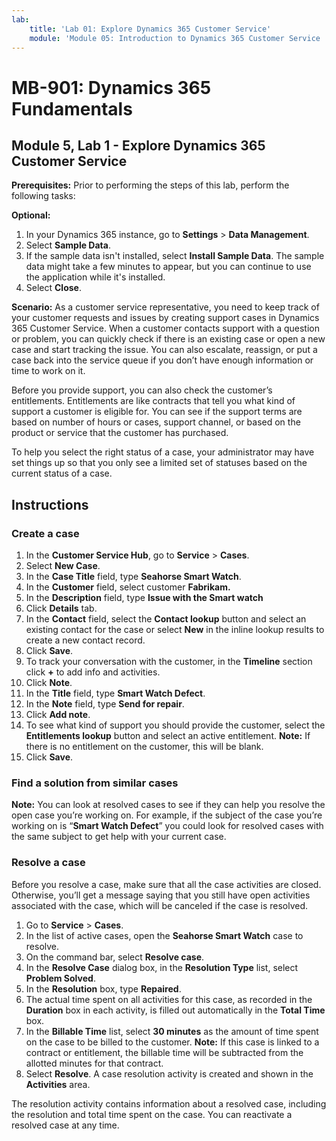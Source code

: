 ```yaml
---
lab:
    title: 'Lab 01: Explore Dynamics 365 Customer Service'
    module: 'Module 05: Introduction to Dynamics 365 Customer Service '
---
```


# MB-901: Dynamics 365 Fundamentals 
## Module 5, Lab 1 - Explore Dynamics 365 Customer Service 

**Prerequisites:** Prior to performing the steps of this lab, perform the following tasks: 

**Optional:**
1. In your Dynamics 365 instance, go to **Settings** > **Data Management**. 
1. Select **Sample Data**. 
1. If the sample data isn't installed, select **Install Sample Data**. The sample data might take a few minutes to appear, but you can continue to use the application while it's installed. 
1. Select **Close**. 

**Scenario:**
As a customer service representative, you need to keep track of your customer requests and issues by creating support cases in Dynamics 365 Customer Service. When a customer contacts support with a question or problem, you can quickly check if there is an existing case or open a new case and start tracking the issue. You can also escalate, reassign, or put a case back into the service queue if you don’t have enough information or time to work on it.

Before you provide support, you can also check the customer’s entitlements. Entitlements are like contracts that tell you what kind of support a customer is eligible for. You can see if the support terms are based on number of hours or cases, support channel, or based on the product or service that the customer has purchased.

To help you select the right status of a case, your administrator may have set things up so that you only see a limited set of statuses based on the current status of a case.

## Instructions

### Create a case

1. In the **Customer Service Hub**, go to **Service** > **Cases**.
1. Select **New Case**.
1. In the **Case Title** field, type **Seahorse Smart Watch**.
1. In the **Customer** field, select customer **Fabrikam.** 
1. In the **Description** field, type **Issue with the Smart watch**
1. Click **Details** tab.
1. In the **Contact** field, select the **Contact lookup** button and select an existing contact for the case or select **New** in the inline lookup results to create a new contact record.
1. Click **Save**.
1. To track your conversation with the customer, in the **Timeline** section click **+** to add info and activities.
1. Click **Note**.
1. In the **Title** field, type **Smart Watch Defect**.
1. In the **Note** field, type **Send for repair**.
1. Click **Add note**. 
14.	To see what kind of support you should provide the customer, select the **Entitlements lookup** button and select an active entitlement.
 **Note:** If there is no entitlement on the customer, this will be blank.
1. Click **Save**.

### Find a solution from similar cases

**Note:** You can look at resolved cases to see if they can help you resolve the open case you’re working on. For example, if the subject of the case you’re working on is “**Smart Watch Defect**” you could look for resolved cases with the same subject to get help with your current case.

### Resolve a case

Before you resolve a case, make sure that all the case activities are closed. Otherwise, you’ll get a message saying that you still have open activities associated with the case, which will be canceled if the case is resolved.

1. Go to **Service** > **Cases**.
1. In the list of active cases, open the **Seahorse Smart Watch** case to resolve.
1. On the command bar, select **Resolve case**.
1. In the **Resolve Case** dialog box, in the **Resolution Type** list, select **Problem Solved**.
1. In the **Resolution** box, type **Repaired**.
1. The actual time spent on all activities for this case, as recorded in the **Duration** box in each activity, is filled out automatically in the **Total Time** box.
1. In the **Billable Time** list, select **30 minutes** as the amount of time spent on the case to be billed to the customer.
 **Note:** If this case is linked to a contract or entitlement, the billable time will be subtracted from the allotted minutes for that contract.
1. Select **Resolve**. A case resolution activity is created and shown in the **Activities** area. 

The resolution activity contains information about a resolved case, including the resolution and total time spent on the case. You can reactivate a resolved case at any time.
